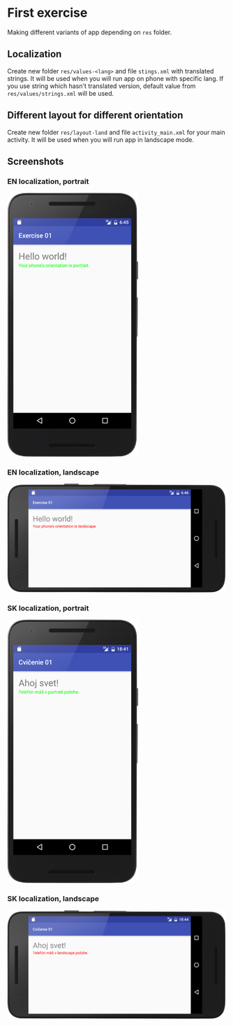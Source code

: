 # First exercise

Making different variants of app depending on `res` folder.

## Localization

Create new folder `res/values-<lang>` and file `stings.xml` with translated strings. It will be used when you will run app on phone with specific lang. If you use string which hasn't translated version, default value from `res/values/strings.xml` will be used.

## Different layout for different orientation

Create new folder `res/layout-land` and file `activity_main.xml` for your main activity. It will be used when you will run app in landscape mode.

## Screenshots

### EN localization, portrait
<img src="screenshots/us-port.png" width="300">

### EN localization, landscape
<img src="screenshots/us-land.png" width="500">

### SK localization, portrait
<img src="screenshots/sk-port.png" width="300">

### SK localization, landscape
<img src="screenshots/sk-land.png" width="500">
